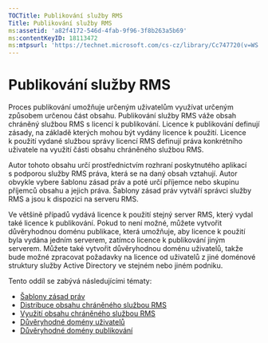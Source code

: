 ```yaml
---
TOCTitle: Publikování služby RMS
Title: Publikování služby RMS
ms:assetid: 'a82f4172-546d-4fab-9f96-3f8b263a5b69'
ms:contentKeyID: 18113472
ms:mtpsurl: 'https://technet.microsoft.com/cs-cz/library/Cc747720(v=WS.10)'
---
```


Publikování služby RMS
======================

Proces publikování umožňuje určeným uživatelům využívat určeným způsobem určenou část obsahu. Publikování služby RMS váže obsah chráněný službou RMS s licencí k publikování. Licence k publikování definují zásady, na základě kterých mohou být vydány licence k použití. Licence k použití vydané službou správy licencí RMS definují práva konkrétního uživatele na využití části obsahu chráněného službou RMS.

Autor tohoto obsahu určí prostřednictvím rozhraní poskytnutého aplikací s podporou služby RMS práva, která se na daný obsah vztahují. Autor obvykle vybere šablonu zásad práv a poté určí příjemce nebo skupinu příjemců obsahu a jejich práva. Šablony zásad práv vytváří správci služby RMS a jsou k dispozici na serveru RMS.

Ve většině případů vydává licence k použití stejný server RMS, který vydal také licence k publikování. Pokud to není možné, můžete vytvořit důvěryhodnou doménu publikace, která umožňuje, aby licence k použití byla vydána jedním serverem, zatímco licence k publikování jiným serverem. Můžete také vytvořit důvěryhodnou doménu uživatelů, takže bude možné zpracovat požadavky na licence od uživatelů z jiné doménové struktury služby Active Directory ve stejném nebo jiném podniku.

Tento oddíl se zabývá následujícími tématy:

-   [Šablony zásad práv](https://technet.microsoft.com/eee931c8-7c98-48e9-9e2c-d0b7bd4f2b96)
-   [Distribuce obsahu chráněného službou RMS](https://technet.microsoft.com/98612cfb-4fd6-47f9-8b9f-025a93834cd9)
-   [Využití obsahu chráněného službou RMS](https://technet.microsoft.com/3cf6d64b-1187-433c-bbb2-c68069bc3c30)
-   [Důvěryhodné domény uživatelů](https://technet.microsoft.com/a09b883f-f455-4c46-a4fd-d37b689e1d24)
-   [Důvěryhodné domény publikování](https://technet.microsoft.com/bca1c33a-d3ef-42b5-adbe-6e104979a71f)
